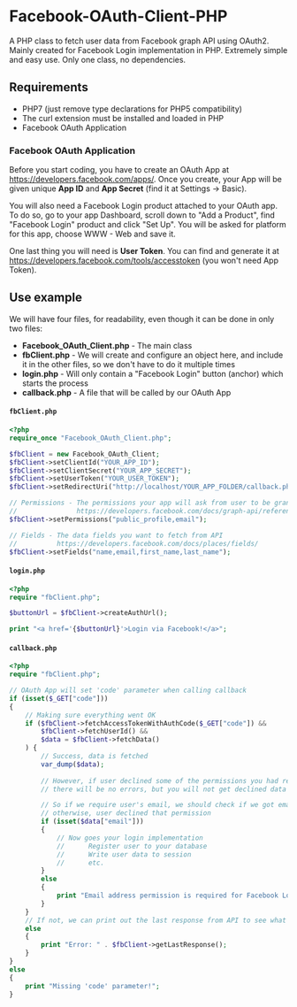 # Facebook-OAuth-Client-PHP
A PHP class to fetch user data from Facebook graph API using OAuth2. Mainly created for Facebook Login implementation in PHP. Extremely simple and easy use. Only one class, no dependencies.

## Requirements
- PHP7 (just remove type declarations for PHP5 compatibility)
- The curl extension must be installed and loaded in PHP
- Facebook OAuth Application

### Facebook OAuth Application
Before you start coding, you have to create an OAuth App at https://developers.facebook.com/apps/.
Once you create, your App will be given unique **App ID** and **App Secret** (find it at Settings -> Basic).

You will also need a Facebook Login product attached to your OAuth app. To do so, go to your app Dashboard, scroll down to "Add a Product", find "Facebook Login" product and click "Set Up". You will be asked for platform for this app, choose WWW - Web and save it.

One last thing you will need is **User Token**. You can find and generate it at https://developers.facebook.com/tools/accesstoken (you won't need App Token).

## Use example
We will have four files, for readability, even though it can be done in only two files:
- **Facebook_OAuth_Client.php** - The main class
- **fbClient.php** - We will create and configure an object here, and include it in the other files, so we don't have to do it multiple times
- **login.php** - Will only contain a "Facebook Login" button (anchor) which starts the process
- **callback.php** - A file that will be called by our OAuth App

#### `fbClient.php`
```php
<?php
require_once "Facebook_OAuth_Client.php";

$fbClient = new Facebook_OAuth_Client;
$fbClient->setClientId("YOUR_APP_ID");
$fbClient->setClientSecret("YOUR_APP_SECRET");
$fbClient->setUserToken("YOUR_USER_TOKEN");
$fbClient->setRedirectUri("http://localhost/YOUR_APP_FOLDER/callback.php");

// Permissions - The permissions your app will ask from user to be granted
//               https://developers.facebook.com/docs/graph-api/reference/user/permissions
$fbClient->setPermissions("public_profile,email");

// Fields - The data fields you want to fetch from API
//          https://developers.facebook.com/docs/places/fields/
$fbClient->setFields("name,email,first_name,last_name");
```

#### `login.php`
```php
<?php
require "fbClient.php";

$buttonUrl = $fbClient->createAuthUrl();

print "<a href='{$buttonUrl}'>Login via Facebook!</a>";
```

#### `callback.php`
```php
<?php
require "fbClient.php";

// OAuth App will set 'code' parameter when calling callback
if (isset($_GET["code"]))
{
    // Making sure everything went OK
    if ($fbClient->fetchAccessTokenWithAuthCode($_GET["code"]) &&
        $fbClient->fetchUserId() &&
        $data = $fbClient->fetchData()
    ) {
        // Success, data is fetched
        var_dump($data);
        
        // However, if user declined some of the permissions you had required,
        // there will be no errors, but you will not get declined data

        // So if we require user's email, we should check if we got email field,
        // otherwise, user declined that permission
        if (isset($data["email"]))
        {
            // Now goes your login implementation
            //      Register user to your database
            //      Write user data to session
            //      etc.
        }
        else
        {
            print "Email address permission is required for Facebook Login!";
        }
    }
    // If not, we can print out the last response from API to see what's the problem
    else
    {
        print "Error: " . $fbClient->getLastResponse();
    }
}
else
{
    print "Missing 'code' parameter!";
}
```
